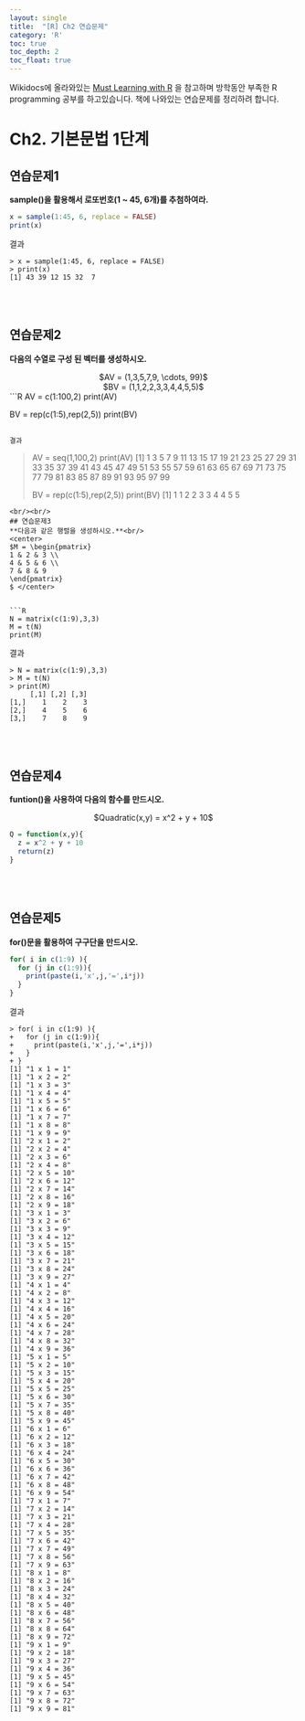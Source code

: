 ```yaml
---
layout: single
title:  "[R] Ch2 연습문제"
category: 'R'
toc: true
toc_depth: 2
toc_float: true
---
```



Wikidocs에 올라와있는 [Must Learning with R](https://wikidocs.net/book/4315) 을 참고하며 방학동안 부족한 R programming 공부를 하고있습니다. 책에 나와있는 연습문제를 정리하려 합니다.

# Ch2. 기본문법 1단계


## 연습문제1
**sample()을 활용해서 로또번호(1 ~ 45, 6개)를 추첨하여라.**

```R
x = sample(1:45, 6, replace = FALSE)
print(x)
```
결과
```
> x = sample(1:45, 6, replace = FALSE)
> print(x)
[1] 43 39 12 15 32  7
```
<br/><br/>
## 연습문제2
**다음의 수열로 구성 된 벡터를 생성하시오.** <br/>
<center> $AV = (1,3,5,7,9, \cdots, 99)$<br/> $BV = (1,1,2,2,3,3,4,4,5,5)$ </center> 
```R
AV = c(1:100,2)
print(AV)

BV = rep(c(1:5),rep(2,5))
print(BV)
```

결과
```
> AV = seq(1,100,2)
> print(AV)
 [1]  1  3  5  7  9 11 13 15 17 19 21 23 25 27 29 31 33 35 37 39 41 43 45 47 49 51 53 55 57 59 61 63 65 67 69 71 73 75 77 79 81 83 85 87 89 91 93 95 97 99
> 
> 
> BV = rep(c(1:5),rep(2,5))
> print(BV)
 [1] 1 1 2 2 3 3 4 4 5 5
```
<br/><br/>
## 연습문제3
**다음과 같은 행렬을 생성하시오.**<br/>
<center> 
$M = \begin{pmatrix}
1 & 2 & 3 \\
4 & 5 & 6 \\
7 & 8 & 9
\end{pmatrix}
$ </center> 


```R
N = matrix(c(1:9),3,3)
M = t(N)
print(M)
```
결과
```
> N = matrix(c(1:9),3,3)
> M = t(N)
> print(M)
     [,1] [,2] [,3]
[1,]    1    2    3
[2,]    4    5    6
[3,]    7    8    9
```

<br/><br/>
## 연습문제4
**funtion()을 사용하여 다음의 함수를 만드시오.** <br/>
 <center> 
$Quadratic(x,y) = x^2 + y + 10$  </center> 

```R
Q = function(x,y){
  z = x^2 + y + 10
  return(z)
}
```
<br/><br/>
## 연습문제5
**for()문을 활용하여 구구단을 만드시오.**

```R
for( i in c(1:9) ){
  for (j in c(1:9)){
    print(paste(i,'x',j,'=',i*j))
  }
}
```
결과
```
> for( i in c(1:9) ){
+   for (j in c(1:9)){
+     print(paste(i,'x',j,'=',i*j))
+   }
+ }
[1] "1 x 1 = 1"
[1] "1 x 2 = 2"
[1] "1 x 3 = 3"
[1] "1 x 4 = 4"
[1] "1 x 5 = 5"
[1] "1 x 6 = 6"
[1] "1 x 7 = 7"
[1] "1 x 8 = 8"
[1] "1 x 9 = 9"
[1] "2 x 1 = 2"
[1] "2 x 2 = 4"
[1] "2 x 3 = 6"
[1] "2 x 4 = 8"
[1] "2 x 5 = 10"
[1] "2 x 6 = 12"
[1] "2 x 7 = 14"
[1] "2 x 8 = 16"
[1] "2 x 9 = 18"
[1] "3 x 1 = 3"
[1] "3 x 2 = 6"
[1] "3 x 3 = 9"
[1] "3 x 4 = 12"
[1] "3 x 5 = 15"
[1] "3 x 6 = 18"
[1] "3 x 7 = 21"
[1] "3 x 8 = 24"
[1] "3 x 9 = 27"
[1] "4 x 1 = 4"
[1] "4 x 2 = 8"
[1] "4 x 3 = 12"
[1] "4 x 4 = 16"
[1] "4 x 5 = 20"
[1] "4 x 6 = 24"
[1] "4 x 7 = 28"
[1] "4 x 8 = 32"
[1] "4 x 9 = 36"
[1] "5 x 1 = 5"
[1] "5 x 2 = 10"
[1] "5 x 3 = 15"
[1] "5 x 4 = 20"
[1] "5 x 5 = 25"
[1] "5 x 6 = 30"
[1] "5 x 7 = 35"
[1] "5 x 8 = 40"
[1] "5 x 9 = 45"
[1] "6 x 1 = 6"
[1] "6 x 2 = 12"
[1] "6 x 3 = 18"
[1] "6 x 4 = 24"
[1] "6 x 5 = 30"
[1] "6 x 6 = 36"
[1] "6 x 7 = 42"
[1] "6 x 8 = 48"
[1] "6 x 9 = 54"
[1] "7 x 1 = 7"
[1] "7 x 2 = 14"
[1] "7 x 3 = 21"
[1] "7 x 4 = 28"
[1] "7 x 5 = 35"
[1] "7 x 6 = 42"
[1] "7 x 7 = 49"
[1] "7 x 8 = 56"
[1] "7 x 9 = 63"
[1] "8 x 1 = 8"
[1] "8 x 2 = 16"
[1] "8 x 3 = 24"
[1] "8 x 4 = 32"
[1] "8 x 5 = 40"
[1] "8 x 6 = 48"
[1] "8 x 7 = 56"
[1] "8 x 8 = 64"
[1] "8 x 9 = 72"
[1] "9 x 1 = 9"
[1] "9 x 2 = 18"
[1] "9 x 3 = 27"
[1] "9 x 4 = 36"
[1] "9 x 5 = 45"
[1] "9 x 6 = 54"
[1] "9 x 7 = 63"
[1] "9 x 8 = 72"
[1] "9 x 9 = 81"
```
